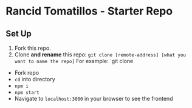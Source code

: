 # Rancid Tomatillos - Starter Repo

## Set Up
1. Fork this repo.
2. Clone **and rename** this repo: `git clone [remote-address] [what you want to name the repo]` For example: `git clone 



- Fork repo
- `cd` into directory
- `npm i`
- `npm start`
- Navigate to `localhost:3000` in your browser to see the frontend
